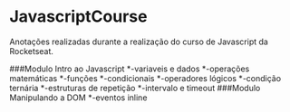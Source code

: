 # JavascriptCourse

Anotações realizadas durante a realização do curso de Javascript da Rocketseat.

###Modulo Intro ao Javascript
*-variaveis e dados
*-operações matemáticas
*-funções
*-condicionais
*-operadores lógicos
*-condição ternária
*-estruturas de repetição
*-intervalo e timeout
###Modulo Manipulando a DOM
*-eventos inline